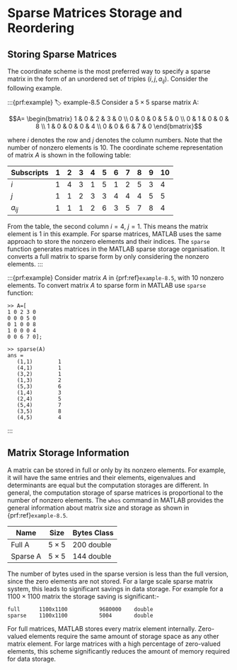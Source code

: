 # Sparse Matrices Storage and Reordering

## Storing Sparse Matrices

The coordinate scheme is the most preferred way to specify a sparse
matrix in the form of an unordered set of triples $(i,j, a_{ij})$.
Consider the following example. 

:::{prf:example}
:label: example-8.5
Consider a $5\times5$ sparse matrix A: 

$$A=
\begin{bmatrix}
1 & 0 & 2 & 3 & 0 \\
0 & 0 & 0 & 5 & 0 \\
0 & 1 & 0 & 0 & 8 \\
1 & 0 & 0 & 0 & 4 \\
0 & 0 & 6 & 7 & 0
\end{bmatrix}$$

where $i$ denotes the row and $j$ denotes the column
numbers. Note that the number of nonzero elements is 10. The coordinate
scheme representation of matrix $A$ is shown in the following table:


|    Subscripts | 1 |  2 |  3 |  4 |  5 |  6 |  7 |  8 |  9 |  10 |
|   ------------|---| ---| ---| ---| ---| ---| ---| ---| ---| ----|
|           $i$ | 1 |  4 |  3 |  1 |  5 |  1 |  2 |  5 |  3 |  4  |
|           $j$ | 1 |  1 |  2 |  3 |  3 |  4 |  4 |  4 |  5 |  5  |
|      $a_{ij}$ | 1 |  1 |  1 |  2 |  6 |  3 |  5 |  7 |  8 |  4  |


From the table, the second column $i = 4$, $j= 1$. This means the matrix
element is 1 in this example. For sparse matrices, MATLAB uses the same
approach to store the nonzero elements and their indices. The
`sparse` function generates matrices in the MATLAB sparse storage
organisation. It converts a full matrix to sparse form by only
considering the nonzero elements.
:::

:::{prf:example}
Consider matrix $A$ in {prf:ref}`example-8.5`, with 10
nonzero elements. To convert matrix $A$ to sparse form in MATLAB use
`sparse` function:

    >> A=[
    1 0 2 3 0
    0 0 0 5 0
    0 1 0 0 8
    1 0 0 0 4
    0 0 6 7 0];

    >> sparse(A)
    ans =
       (1,1)        1
       (4,1)        1
       (3,2)        1
       (1,3)        2
       (5,3)        6
       (1,4)        3
       (2,4)        5
       (5,4)        7
       (3,5)        8
       (4,5)        4
:::

## Matrix Storage Information

A matrix can be stored in full or only by its nonzero elements. For
example, it will have the same entries and their elements, eigenvalues
and determinants are equal but the computation storages are different.
In general, the computation storage of sparse matrices is proportional
to the number of nonzero elements. The `whos` command in MATLAB
provides the general information about matrix size and storage as shown
in {prf:ref}`example-8.5`.


|  Name    |   Size       |  Bytes Class|
|  --------|-------------|--------------|
|  Full A  |   $5\times 5$ |  200 double|
|  Sparse A|   $5\times 5$ |  144 double|


The number of bytes used in the sparse version is less than the full
version, since the zero elements are not stored. For a large scale
sparse matrix system, this leads to significant savings in data storage.
For example for a $1100\times 1100$ matrix the storage saving is
significant:-

    full      1100x1100          9680000    double
    sparse    1100x1100          5004       double

For full matrices, MATLAB stores every matrix element internally.
Zero-valued elements require the same amount of storage space as any
other matrix element. For large matrices with a high percentage of
zero-valued elements, this scheme significantly reduces the amount of
memory required for data storage.
